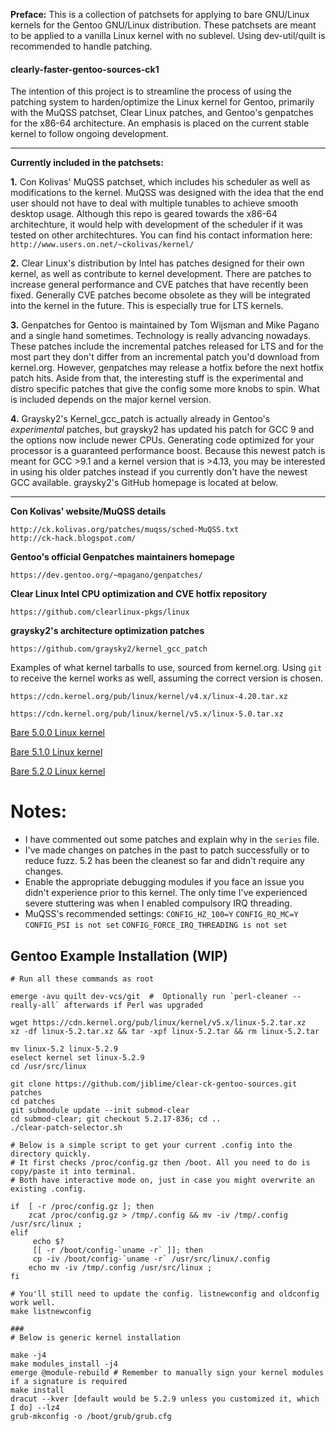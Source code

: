 **Preface:** This is a collection of patchsets for applying to bare GNU/Linux kernels for the Gentoo GNU/Linux distribution. These patchsets are meant to be applied to a vanilla Linux kernel with no sublevel. Using dev-util/quilt is recommended to handle patching.

#### clearly-faster-gentoo-sources-ck1

The intention of this project is to streamline the process of using the patching system to harden/optimize the Linux kernel for Gentoo, primarily with the MuQSS patchset, Clear Linux patches, and Gentoo's genpatches for the x86-64 architecture. An emphasis is placed on the current stable kernel to follow ongoing development. 

---

**Currently included in the patchsets:**

**1.** Con Kolivas' MuQSS patchset, which includes his scheduler as well as modifications to the kernel. MuQSS was designed with the idea that the end user should not have to deal with multiple tunables to achieve smooth desktop usage. Although this repo is geared towards the x86-64 architechture, it would help with development of the scheduler if it was tested on other architechtures. You can find his contact information here: `http://www.users.on.net/~ckolivas/kernel/`

**2.** Clear Linux's distribution by Intel has patches designed for their own kernel, as well as contribute to kernel development. There are patches to increase general performance and CVE patches that have recently been fixed. Generally CVE patches become obsolete as they will be integrated into the kernel in the future. This is especially true for LTS kernels.

**3.** Genpatches for Gentoo is maintained by Tom Wijsman and Mike Pagano and a single hand sometimes. Technology is really advancing nowadays. These patches include the incremental patches released for LTS and for the most part they don't differ from an incremental patch you'd download from kernel.org. However, genpatches may release a hotfix before the next hotfix patch hits. Aside from that, the interesting stuff is the experimental and distro specific patches that give the config some more knobs to spin. What is included depends on the major kernel version.

**4.** Graysky2's Kernel_gcc_patch is actually already in Gentoo's *experimental* patches, but graysky2 has updated his patch for GCC 9 and the options now include newer CPUs. Generating code optimized for your processor is a guaranteed performance boost. Because this newest patch is meant for GCC >9.1 and a kernel version that is >4.13, you may be interested in using his older patches instead if you currently don't have the newest GCC available. graysky2's GitHub homepage is located at below.


---


**Con Kolivas' website/MuQSS details**
```
http://ck.kolivas.org/patches/muqss/sched-MuQSS.txt
http://ck-hack.blogspot.com/
```
**Gentoo's official Genpatches maintainers homepage**
```
https://dev.gentoo.org/~mpagano/genpatches/
```
**Clear Linux Intel CPU optimization and CVE hotfix repository**
```
https://github.com/clearlinux-pkgs/linux
```
**graysky2's architecture optimization patches**
```
https://github.com/graysky2/kernel_gcc_patch
```


Examples of what kernel tarballs to use, sourced from kernel.org. Using `git` to receive the kernel works as well, assuming the correct version is chosen.

`https://cdn.kernel.org/pub/linux/kernel/v4.x/linux-4.20.tar.xz`

`https://cdn.kernel.org/pub/linux/kernel/v5.x/linux-5.0.tar.xz`

[Bare 5.0.0 Linux kernel](https://cdn.kernel.org/pub/linux/kernel/v5.x/linux-5.0.tar.xz)

[Bare 5.1.0 Linux kernel](https://cdn.kernel.org/pub/linux/kernel/v5.x/linux-5.1.tar.xz)

[Bare 5.2.0 Linux kernel](https://cdn.kernel.org/pub/linux/kernel/v5.x/linux-5.2.tar.xz)

# Notes:

- I have commented out some patches and explain why in the `series` file. 
- I've made changes on patches in the past to patch successfully or to reduce fuzz. 5.2 has been the cleanest so far and didn't require any changes.
- Enable the appropriate debugging modules if you face an issue you didn't experience prior to this kernel. The only time I've experienced severe stuttering was when I enabled compulsory IRQ threading. 
- MuQSS's recommended settings: `CONFIG_HZ_100=Y` `CONFIG_RQ_MC=Y` `CONFIG_PSI is not set` `CONFIG_FORCE_IRQ_THREADING is not set`


## Gentoo Example Installation (WIP)
```
# Run all these commands as root

emerge -avu quilt dev-vcs/git  #  Optionally run `perl-cleaner --really-all` afterwards if Perl was upgraded

wget https://cdn.kernel.org/pub/linux/kernel/v5.x/linux-5.2.tar.xz
xz -df linux-5.2.tar.xz && tar -xpf linux-5.2.tar && rm linux-5.2.tar

mv linux-5.2 linux-5.2.9
eselect kernel set linux-5.2.9
cd /usr/src/linux

git clone https://github.com/jiblime/clear-ck-gentoo-sources.git patches
cd patches
git submodule update --init submod-clear
cd submod-clear; git checkout 5.2.17-836; cd ..
./clear-patch-selector.sh

# Below is a simple script to get your current .config into the directory quickly.
# It first checks /proc/config.gz then /boot. All you need to do is copy/paste it into terminal.
# Both have interactive mode on, just in case you might overwrite an existing .config.

if  [ -r /proc/config.gz ]; then
	zcat /proc/config.gz > /tmp/.config && mv -iv /tmp/.config /usr/src/linux ;
elif
	 echo $?
	 [[ -r /boot/config-`uname -r` ]]; then
     cp -iv /boot/config-`uname -r` /usr/src/linux/.config
	echo mv -iv /tmp/.config /usr/src/linux ;
fi

# You'll still need to update the config. listnewconfig and oldconfig work well.
make listnewconfig

###
# Below is generic kernel installation

make -j4
make modules_install -j4
emerge @module-rebuild # Remember to manually sign your kernel modules if a signature is required
make install
dracut --kver [default would be 5.2.9 unless you customized it, which I do] --lz4
grub-mkconfig -o /boot/grub/grub.cfg
